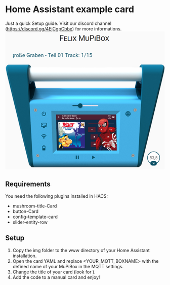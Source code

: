 # Home Assistant example card
Just a quick Setup guide. Visit our discord channel (https://discord.gg/4EjCgpCbbe) for more informations.
![Example](example.png "Example") 

## Requirements
You need the following plugins installed in HACS:
- mushroom-title-Card
- button-Card
- config-template-card
- slider-entity-row

## Setup
1. Copy the img folder to the www directory of your Home Assistant installation.
2. Open the card YAML and replace <YOUR_MQTT_BOXNAME> with the defined name of your MuPiBox in the MQTT settings.
3. Change the title of your card (look for <ANYTHING YOU WANT>).
4. Add the code to a manual card and enjoy!